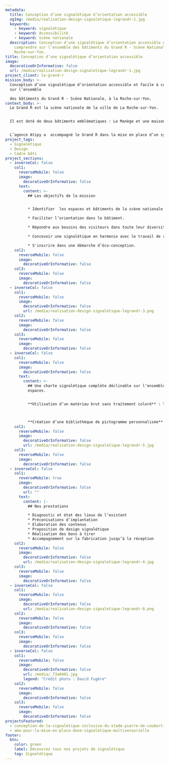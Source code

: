```yaml
---
metadata:
  title: Conception d’une signalétique d’orientation accessible
  ogImg: /media/realisation-design-signaletique-legrandr-1.jpg
  keywords:
    - keyword: signalétique
    - keyword: Accessibilité
    - keyword: Scène nationale
  description: Conception d’une signalétique d’orientation accessible et facile à
    comprendre sur l’ensemble des bâtiments du Grand R - Scène Nationale, à la
    Roche-sur-Yon.
title: Conception d’une signalétique d’orientation accessible
image:
  decorativeOrInformative: false
  url: /media/realisation-design-signaletique-legrandr-1.jpg
project_client: le-grand-r
mission_body: >-
  Conception d’une signalétique d’orientation accessible et facile à comprendre
  sur l’ensemble

  des bâtiments du Grand R - Scène Nationale, à la Roche-sur-Yon.
context_body: >-
  Le Grand R est la scène nationale de la ville de La Roche-sur-Yon. 


  Il est doté de deux bâtiments emblématiques : Le Manège et une maison des écrivains et de la littérature : la Maison Gueffier. Le Manège est composé d’une salle de spectacle pouvant accueillir 840 personnes et d’un studio de danse de 246 m2. Dans des espaces de cette dimension et avec une circulation dans les étages en demi-cercle, il est essentiel pour le public de pouvoir facilement se repérer.


  L’agence Atipy a  accompagné le Grand R dans la mise en place d’un système signalétique pouvant s’adapter aux deux bâtiments, dans les parties accessibles au public, et dans les espaces techniques.
project_tags:
  - Signalétique
  - Design
  - Cadre bâti
project_sections:
  - inverseCol: false
    col1:
      reverseMobile: false
      image:
        decorativeOrInformative: false
      text:
        content: >-
          ## Les objectifs de la mission


          * Identifier  les espaces et bâtiments de la scène nationale du Grand R.

          * Faciliter l’orientation dans le bâtiment.

          * Répondre aux besoins des visiteurs dans toute leur diversité, dont les personnes en situation de handicap.

          * Concevoir une signalétique en harmonie avec le travail de réaménagement du hall d’entrée du Manège et l’identité propre au Grand R. 

          * S'inscrire dans une démarche d’éco-conception.
    col2:
      reverseMobile: false
      image:
        decorativeOrInformative: false
    col3:
      reverseMobile: false
      image:
        decorativeOrInformative: false
  - inverseCol: false
    col1:
      reverseMobile: false
      image:
        decorativeOrInformative: false
        url: /media/realisation-design-signaletique-legrandr-3.png
    col2:
      reverseMobile: false
      image:
        decorativeOrInformative: false
    col3:
      reverseMobile: false
      image:
        decorativeOrInformative: false
  - inverseCol: false
    col1:
      reverseMobile: false
      image:
        decorativeOrInformative: false
      text:
        content: >-
          ## Une charte signalétique complète déclinable sur l’ensemble des
          espaces.


          **Utilisation d’un matériau brut sans traitement coloré** : le contreplaqué multiplis auquel s’ajoute des découpes spécifiques pour définir les espaces puis une plaque de Kairlin noir pour identifier rapidement les points stratégiques d’orientation.



          **Création d’une bibliothèque de pictogramme personnalisée** : Chaque espace est identifié par un pictogramme spécialement conçu pour le Grand R. Les pictogrammes sont des outils importants pour favoriser la bonne compréhension des informations. Au delà de leur aspect ludiques, ils sont utiles pour les non-lecteurs : enfants, troubles DYS, langue étrangère...
    col2:
      reverseMobile: false
      image:
        decorativeOrInformative: false
        url: /media/realisation-design-signaletique-legrandr-5.jpg
    col3:
      reverseMobile: false
      image:
        decorativeOrInformative: false
  - inverseCol: false
    col1:
      reverseMobile: true
      image:
        decorativeOrInformative: false
        url: ""
      text:
        content: |-
          ## Nos prestations

          * Diagnostic et état des lieux de l’existant
          * Préconisations d’implantation
          * Elaboration des contenus
          * Proposition de design signalétique
          * Réalisation des bons à tirer
          * Accompagnement sur la fabrication jusqu’à la réception
    col2:
      reverseMobile: false
      image:
        decorativeOrInformative: false
        url: /media/realisation-design-signaletique-legrandr-4.jpg
    col3:
      reverseMobile: false
      image:
        decorativeOrInformative: false
  - inverseCol: false
    col1:
      reverseMobile: false
      image:
        decorativeOrInformative: false
        url: /media/realisation-design-signaletique-legrandr-8.png
    col2:
      reverseMobile: false
      image:
        decorativeOrInformative: false
    col3:
      reverseMobile: false
      image:
        decorativeOrInformative: false
  - inverseCol: false
    col1:
      reverseMobile: false
      image:
        decorativeOrInformative: false
        url: /media/_73a9401.jpg
        legend: "Crédit photo : David Fugère"
    col2:
      reverseMobile: false
      image:
        decorativeOrInformative: false
    col3:
      reverseMobile: false
      image:
        decorativeOrInformative: false
projectsFeatured:
  - conception-de-la-signaletique-inclusive-du-stade-pierre-de-coubertin
  - amo-pour-la-mise-en-place-dune-signaletique-multisensorielle
footer:
  btn:
    color: green
    label: Découvrez tous nos projets de signalétique
    tag: Signalétique
---
```

